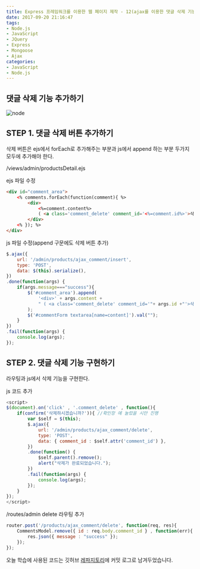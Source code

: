 ```yaml
---
title: Express 프레임워크를 이용한 웹 페이지 제작 - 12(ajax를 이용한 댓글 삭제 기능 제작)
date: 2017-09-20 21:16:47
tags: 
- Node.js
- JavaScript
- JQuery
- Express
- Mongoose
- Ajax
categories: 
- JavaScript
- Node.js
---
```


## **댓글 삭제 기능 추가하기**

![node](/images/node.png)

## STEP 1. 댓글 삭제 버튼 추가하기

삭제 버튼은 ejs에서 forEach로 추가해주는 부분과
js에서 append 하는 부분 두가지 모두에 추가해야 한다.

/views/admin/productsDetail.ejs

ejs 파일 수정

```html
<div id="comment_area">
    <% comments.forEach(function(comment){ %>
        <div>
            <%=comment.content%>
            ( <a class='comment_delete' comment_id='<%=comment.id%>'>삭제</a> )
        </div>
    <% }); %>
</div>
```

js 파일 수정(append 구문에도 삭제 버튼 추가)

```javascript
$.ajax({
    url: '/admin/products/ajax_comment/insert',
    type: 'POST',
    data: $(this).serialize(),
})
.done(function(args) {
    if(args.message==="success"){
        $('#comment_area').append(
            '<div>' + args.content +
            " ( <a class='comment_delete' comment_id='"+ args.id +"'>삭제</a> ) </div>"
        );
        $('#commentForm textarea[name=content]').val("");
    }
})
.fail(function(args) {
    console.log(args);
});
```

## STEP 2. 댓글 삭제 기능 구현하기
라우팅과 js에서 삭제 기능을 구현한다.

js 코드 추가

```javascript
<script>
$(document).on('click' , '.comment_delete' , function(){
    if(confirm('삭제하시겠습니까?')){ //확인창 예 눌렀을 시만 진행
        var $self = $(this);
        $.ajax({
            url: '/admin/products/ajax_comment/delete',
            type: 'POST',
            data: { comment_id : $self.attr('comment_id') },
        })
        .done(function() {
            $self.parent().remove();
            alert("삭제가 완료되었습니다.");
        })
        .fail(function(args) {
            console.log(args);
        });
    }
});
</script>
```

/routes/admin delete 라우팅 추가

```javascript
router.post('/products/ajax_comment/delete', function(req, res){
    CommentsModel.remove({ id : req.body.comment_id } , function(err){
        res.json({ message : "success" });
    });
});
```

오늘 학습에 사용된 코드는 깃허브 [레파지토리](https://github.com/xmfpes/node-project/commit/8f87aa90072c71fa12671857ab1190781fc94635)에 커밋 로그로 남겨두었습니다.
